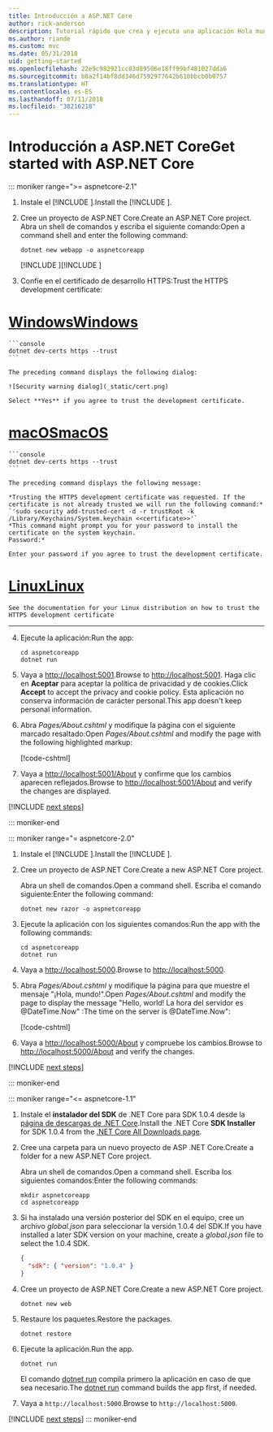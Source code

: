 ```yaml
---
title: Introducción a ASP.NET Core
author: rick-anderson
description: Tutorial rápido que crea y ejecuta una aplicación Hola mundo sencilla mediante ASP.NET Core.
ms.author: riande
ms.custom: mvc
ms.date: 05/31/2018
uid: getting-started
ms.openlocfilehash: 22e9c982921cc03d89506e18ff99bf481027dda6
ms.sourcegitcommit: b8a2f14bf8dd346d7592977642b610bbcb0b0757
ms.translationtype: HT
ms.contentlocale: es-ES
ms.lasthandoff: 07/11/2018
ms.locfileid: "38216218"
---
```

# <a name="get-started-with-aspnet-core"></a><span data-ttu-id="47ed5-103">Introducción a ASP.NET Core</span><span class="sxs-lookup"><span data-stu-id="47ed5-103">Get started with ASP.NET Core</span></span>

::: moniker range=">= aspnetcore-2.1"

1. <span data-ttu-id="47ed5-104">Instale el [!INCLUDE [](~/includes/2.1-SDK.md)].</span><span class="sxs-lookup"><span data-stu-id="47ed5-104">Install the [!INCLUDE [](~/includes/2.1-SDK.md)].</span></span>

2. <span data-ttu-id="47ed5-105">Cree un proyecto de ASP.NET Core.</span><span class="sxs-lookup"><span data-stu-id="47ed5-105">Create an ASP.NET Core project.</span></span> <span data-ttu-id="47ed5-106">Abra un shell de comandos y escriba el siguiente comando:</span><span class="sxs-lookup"><span data-stu-id="47ed5-106">Open a command shell and enter the following command:</span></span>

    ```console
    dotnet new webapp -o aspnetcoreapp
    ```

    <span data-ttu-id="47ed5-107">[!INCLUDE [](~/includes/webapp-alias-notice.md) [](~/includes/webapp-alias-notice.md)]</span><span class="sxs-lookup"><span data-stu-id="47ed5-107">[!INCLUDE [](~/includes/webapp-alias-notice.md) [](~/includes/webapp-alias-notice.md)]</span></span>

3. <span data-ttu-id="47ed5-108">Confíe en el certificado de desarrollo HTTPS:</span><span class="sxs-lookup"><span data-stu-id="47ed5-108">Trust the HTTPS development certificate:</span></span>

# <a name="windowstabwindows"></a>[<span data-ttu-id="47ed5-109">Windows</span><span class="sxs-lookup"><span data-stu-id="47ed5-109">Windows</span></span>](#tab/windows)

    ```console
    dotnet dev-certs https --trust
    ```

    The preceding command displays the following dialog:

    ![Security warning dialog](_static/cert.png)

    Select **Yes** if you agree to trust the development certificate.

# <a name="macostabmacos"></a>[<span data-ttu-id="47ed5-110">macOS</span><span class="sxs-lookup"><span data-stu-id="47ed5-110">macOS</span></span>](#tab/macos)

    ```console
    dotnet dev-certs https --trust
    ```

    The preceding command displays the following message:

    *Trusting the HTTPS development certificate was requested. If the certificate is not already trusted we will run the following command:*
    `'sudo security add-trusted-cert -d -r trustRoot -k /Library/Keychains/System.keychain <<certificate>>'`
    *This command might prompt you for your password to install the certificate on the system keychain.
    Password:*

    Enter your password if you agree to trust the development certificate.

# <a name="linuxtablinux"></a>[<span data-ttu-id="47ed5-111">Linux</span><span class="sxs-lookup"><span data-stu-id="47ed5-111">Linux</span></span>](#tab/linux)

    See the documentation for your Linux distribution on how to trust the HTTPS development certificate
---

4. <span data-ttu-id="47ed5-112">Ejecute la aplicación:</span><span class="sxs-lookup"><span data-stu-id="47ed5-112">Run the app:</span></span>

    ```console
    cd aspnetcoreapp
    dotnet run
    ```

5. <span data-ttu-id="47ed5-113">Vaya a [http://localhost:5001](http://localhost:5001).</span><span class="sxs-lookup"><span data-stu-id="47ed5-113">Browse to [http://localhost:5001](http://localhost:5001).</span></span>  <span data-ttu-id="47ed5-114">Haga clic en **Aceptar** para aceptar la política de privacidad y de cookies.</span><span class="sxs-lookup"><span data-stu-id="47ed5-114">Click **Accept** to accept the privacy and cookie policy.</span></span> <span data-ttu-id="47ed5-115">Esta aplicación no conserva información de carácter personal.</span><span class="sxs-lookup"><span data-stu-id="47ed5-115">This app doesn't keep personal information.</span></span>

6. <span data-ttu-id="47ed5-116">Abra *Pages/About.cshtml* y modifique la página con el siguiente marcado resaltado:</span><span class="sxs-lookup"><span data-stu-id="47ed5-116">Open *Pages/About.cshtml* and modify the page with the following highlighted markup:</span></span>

    [!code-cshtml[](sample/getting-started/about.cshtml?highlight=9)]

7. <span data-ttu-id="47ed5-117">Vaya a [http://localhost:5001/About](http://localhost:5001/About) y confirme que los cambios aparecen reflejados.</span><span class="sxs-lookup"><span data-stu-id="47ed5-117">Browse to [http://localhost:5001/About](http://localhost:5001/About) and verify the changes are displayed.</span></span>

[!INCLUDE [next steps](~/includes/getting-started/next-steps.md)]

::: moniker-end

::: moniker range="= aspnetcore-2.0"

1. <span data-ttu-id="47ed5-118">Instale el [!INCLUDE [](~/includes/net-core-sdk-download-link.md)].</span><span class="sxs-lookup"><span data-stu-id="47ed5-118">Install the [!INCLUDE [](~/includes/net-core-sdk-download-link.md)].</span></span>

2. <span data-ttu-id="47ed5-119">Cree un proyecto de ASP.NET Core.</span><span class="sxs-lookup"><span data-stu-id="47ed5-119">Create a new ASP.NET Core project.</span></span>

   <span data-ttu-id="47ed5-120">Abra un shell de comandos.</span><span class="sxs-lookup"><span data-stu-id="47ed5-120">Open a command shell.</span></span> <span data-ttu-id="47ed5-121">Escriba el comando siguiente:</span><span class="sxs-lookup"><span data-stu-id="47ed5-121">Enter the following command:</span></span>

    ```console
    dotnet new razor -o aspnetcoreapp
    ```

3. <span data-ttu-id="47ed5-122">Ejecute la aplicación con los siguientes comandos:</span><span class="sxs-lookup"><span data-stu-id="47ed5-122">Run the app with the following commands:</span></span>

    ```console
    cd aspnetcoreapp
    dotnet run
    ```

4. <span data-ttu-id="47ed5-123">Vaya a [http://localhost:5000](http://localhost:5000).</span><span class="sxs-lookup"><span data-stu-id="47ed5-123">Browse to [http://localhost:5000](http://localhost:5000).</span></span>

5. <span data-ttu-id="47ed5-124">Abra *Pages/About.cshtml* y modifique la página para que muestre el mensaje "¡Hola, mundo!".</span><span class="sxs-lookup"><span data-stu-id="47ed5-124">Open *Pages/About.cshtml* and modify the page to display the message "Hello, world!</span></span> <span data-ttu-id="47ed5-125">La hora del servidor es @DateTime.Now" :</span><span class="sxs-lookup"><span data-stu-id="47ed5-125">The time on the server is @DateTime.Now":</span></span>

    [!code-cshtml[](sample/getting-started/about.cshtml?highlight=9&range=1-9)]

6. <span data-ttu-id="47ed5-126">Vaya a [http://localhost:5000/About](http://localhost:5000/About) y compruebe los cambios.</span><span class="sxs-lookup"><span data-stu-id="47ed5-126">Browse to [http://localhost:5000/About](http://localhost:5000/About) and verify the changes.</span></span>

[!INCLUDE [next steps](~/includes/getting-started/next-steps.md)]

::: moniker-end

::: moniker range="<= aspnetcore-1.1"

1. <span data-ttu-id="47ed5-127">Instale el **instalador del SDK** de .NET Core para SDK 1.0.4 desde la [página de descargas de .NET Core](https://www.microsoft.com/net/download/all).</span><span class="sxs-lookup"><span data-stu-id="47ed5-127">Install the .NET Core **SDK Installer** for SDK 1.0.4 from the [.NET Core All Downloads page](https://www.microsoft.com/net/download/all).</span></span>

2. <span data-ttu-id="47ed5-128">Cree una carpeta para un nuevo proyecto de ASP .NET Core.</span><span class="sxs-lookup"><span data-stu-id="47ed5-128">Create a folder for a new ASP.NET Core project.</span></span>

   <span data-ttu-id="47ed5-129">Abra un shell de comandos.</span><span class="sxs-lookup"><span data-stu-id="47ed5-129">Open a command shell.</span></span> <span data-ttu-id="47ed5-130">Escriba los siguientes comandos:</span><span class="sxs-lookup"><span data-stu-id="47ed5-130">Enter the following commands:</span></span>

   ```console
   mkdir aspnetcoreapp
   cd aspnetcoreapp
   ```

3. <span data-ttu-id="47ed5-131">Si ha instalado una versión posterior del SDK en el equipo, cree un archivo *global.json* para seleccionar la versión 1.0.4 del SDK.</span><span class="sxs-lookup"><span data-stu-id="47ed5-131">If you have installed a later SDK version on your machine, create a *global.json* file to select the 1.0.4 SDK.</span></span>

   ```json
   {
     "sdk": { "version": "1.0.4" }
   }
   ```

4. <span data-ttu-id="47ed5-132">Cree un proyecto de ASP.NET Core.</span><span class="sxs-lookup"><span data-stu-id="47ed5-132">Create a new ASP.NET Core project.</span></span>

   ```console
   dotnet new web
   ```

5. <span data-ttu-id="47ed5-133">Restaure los paquetes.</span><span class="sxs-lookup"><span data-stu-id="47ed5-133">Restore the packages.</span></span>

    ```console
    dotnet restore
    ```

6. <span data-ttu-id="47ed5-134">Ejecute la aplicación.</span><span class="sxs-lookup"><span data-stu-id="47ed5-134">Run the app.</span></span>

   ```console
   dotnet run
   ```

   <span data-ttu-id="47ed5-135">El comando [dotnet run](/dotnet/core/tools/dotnet-run) compila primero la aplicación en caso de que sea necesario.</span><span class="sxs-lookup"><span data-stu-id="47ed5-135">The [dotnet run](/dotnet/core/tools/dotnet-run) command builds the app first, if needed.</span></span>

7. <span data-ttu-id="47ed5-136">Vaya a `http://localhost:5000`.</span><span class="sxs-lookup"><span data-stu-id="47ed5-136">Browse to `http://localhost:5000`.</span></span>

[!INCLUDE [next steps](~/includes/getting-started/next-steps.md)]
::: moniker-end
